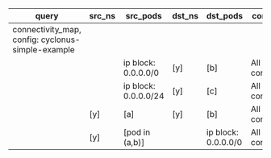 |query|src_ns|src_pods|dst_ns|dst_pods|connection|
|---|---|---|---|---|---|
|connectivity_map, config: cyclonus-simple-example|
|||ip block: 0.0.0.0/0|[y]|[b]|All connections|
|||ip block: 0.0.0.0/24|[y]|[c]|All connections|
||[y]|[a]|[y]|[b]|All connections|
||[y]|[pod in (a,b)]||ip block: 0.0.0.0/0|All connections|


